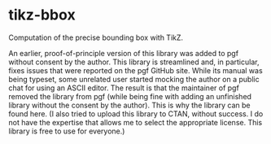 # tikz-bbox
Computation of the precise bounding box with TikZ.

An earlier, proof-of-principle version of this library was added to pgf without consent by the author. This library is streamlined and, in particular, fixes issues that were reported on the pgf GitHub site. While its manual was being typeset, some unrelated user started mocking the author on a public chat for using an ASCII editor. The result is that the maintainer of pgf removed the library from pgf (while being fine with adding an unfinished library without the consent by the author). This is why the library can be found here. (I also tried to upload this library to CTAN, without success. I do not have the expertise that allows me to select the appropriate license. This library is free to use for everyone.)

